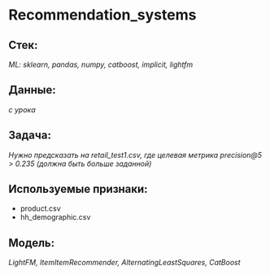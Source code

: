 # Recommendation_systems

## Стек:

*ML: sklearn, pandas, numpy, catboost, implicit, lightfm*

## Данные: 
*с урока*

## Задача: 
*Нужно предсказать на retail_test1.csv, где целевая метрика precision@5 > 0.235 (должна быть больше заданной)*

## Используемые признаки:

- product.csv
- hh_demographic.csv

## Модель: 
*LightFM, ItemItemRecommender, AlternatingLeastSquares, CatBoost*
